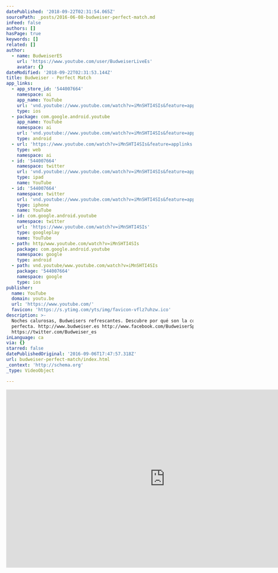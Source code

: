 ```yaml
---
datePublished: '2018-09-22T02:31:54.065Z'
sourcePath: _posts/2016-06-08-budweiser-perfect-match.md
inFeed: false
authors: []
hasPage: true
keywords: []
related: []
author:
  - name: BudweiserES
    url: 'https://www.youtube.com/user/BudweiserLiveEs'
    avatar: {}
dateModified: '2018-09-22T02:31:53.144Z'
title: Budweiser - Perfect Match
app_links:
  - app_store_id: '544007664'
    namespace: ai
    app_name: YouTube
    url: 'vnd.youtube://www.youtube.com/watch?v=iMnSHTI4SIs&feature=applinks'
    type: ios
  - package: com.google.android.youtube
    app_name: YouTube
    namespace: ai
    url: 'vnd.youtube://www.youtube.com/watch?v=iMnSHTI4SIs&feature=applinks'
    type: android
  - url: 'https://www.youtube.com/watch?v=iMnSHTI4SIs&feature=applinks'
    type: web
    namespace: ai
  - id: '544007664'
    namespace: twitter
    url: 'vnd.youtube://www.youtube.com/watch?v=iMnSHTI4SIs&feature=applinks'
    type: ipad
    name: YouTube
  - id: '544007664'
    namespace: twitter
    url: 'vnd.youtube://www.youtube.com/watch?v=iMnSHTI4SIs&feature=applinks'
    type: iphone
    name: YouTube
  - id: com.google.android.youtube
    namespace: twitter
    url: 'https://www.youtube.com/watch?v=iMnSHTI4SIs'
    type: googleplay
    name: YouTube
  - path: http/www.youtube.com/watch?v=iMnSHTI4SIs
    package: com.google.android.youtube
    namespace: google
    type: android
  - path: vnd.youtube/www.youtube.com/watch?v=iMnSHTI4SIs
    package: '544007664'
    namespace: google
    type: ios
publisher:
  name: YouTube
  domain: youtu.be
  url: 'https://www.youtube.com/'
  favicon: 'https://s.ytimg.com/yts/img/favicon-vflz7uhzw.ico'
description: >-
  Noches calurosas, Budweisers refrescantes. Descubre por qué son la combinación
  perfecta. http://www.budweiser.es http://www.facebook.com/BudweiserSpain
  https://twitter.com/Budweiser_es
inLanguage: ca
via: {}
starred: false
datePublishedOriginal: '2016-09-06T17:47:57.318Z'
url: budweiser-perfect-match/index.html
_context: 'http://schema.org'
_type: VideoObject

---
```

<iframe src="https://cdn.embedly.com/widgets/media.html?src=https%3A%2F%2Fwww.youtube.com%2Fembed%2FiMnSHTI4SIs%3Ffeature%3Doembed&amp;url=http%3A%2F%2Fwww.youtube.com%2Fwatch%3Fv%3DiMnSHTI4SIs&amp;image=https%3A%2F%2Fi.ytimg.com%2Fvi%2FiMnSHTI4SIs%2Fhqdefault.jpg&amp;key=b7d04c9b404c499eba89ee7072e1c4f7&amp;type=text%2Fhtml&amp;schema=youtube" width="854" height="480" scrolling="no" frameborder="0" allowfullscreen="" style=""></iframe>